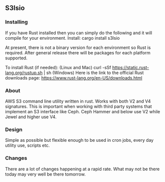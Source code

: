## S3lsio
### Installing
If you have Rust installed then you can simply do the following and it will compile for your environment.
Install: cargo install s3lsio

At present, there is not a binary version for each environment so Rust is required. After general release there will be
packages for each platform supported.

To install Rust (if needed):
(Linux and Mac) curl -sSf https://static.rust-lang.org/rustup.sh | sh
(Windows) Here is the link to the official Rust downloads page: https://www.rust-lang.org/en-US/downloads.html

### About
AWS S3 command line utility written in rust. Works with both V2 and V4 signatures. This is important when working
with third party systems that implement an S3 interface like Ceph. Ceph Hammer and below use V2 while Jewel and higher
use V4.

### Design
Simple as possible but flexible enough to be used in cron jobs, every day utility use, scripts etc.

### Changes
There are a lot of changes happening at a rapid rate. What may not be there today may very well be there tomorrow.
